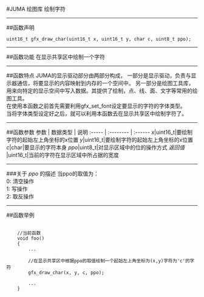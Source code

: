 
#JUMA 绘图库 绘制字符
***
##函数声明
```
uint16_t gfx_draw_char(uint16_t x, uint16_t y, char c, uint8_t ppo);
```

***
##函数功能
在显示共享区中绘制一个字符

***
##函数特点
JUMA的显示驱动部分由两部分构成，
一部分是显示驱动，负责与显示器通信，将要显示的内容映射到内存的一个空间中。
另一部分是绘图工具库，用来向特定的显示空间中写入数据。其提供了绘制，点、线、面、文字等常用的绘图工具。
<br>
在使用本函数之前首先需要利用gfx_set_font设定要显示的字符的字体类型。  <br>
当将字体类型设定好之后，就可以利用本函数去在显示共享区中绘制字符了。


***
##函数参数
参数    | 数据类型   | 说明
:----- | :-------- | :------
*x*|uint16_t|要绘制字符的起始左上角坐标的x位置
*y*|uint16_t|要绘制字符的起始左上角坐标的x位置
*c*|char|要显示的字符本身
*ppo*|uint8_t|对显示区域中的位的操作方式
*返回值*  |uint16_t|当前的字符在显示区域中所占据的宽度

***
###关于 *ppo* 的描述
当ppo的取值为：<br>
0: 清空操作<br>
1: 写操作<br>
2: 取反操作 <br>  



***
##函数举例

```	
	
	//当前函数
	void foo()
	{
		...
		
		//在显示共享区中根据ppo的取值绘制一个起始左上角坐标为(x,y)字符为'c'的字符
		gfx_draw_char(x, y, c, ppo);
	
		...
	}
```
